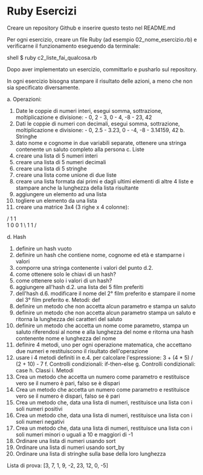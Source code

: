 # Ruby Esercizi

Creare un repository Github e inserire questo testo nel README.md

Per ogni esercizio, creare un file Ruby (ad esempio 02_nome_esercizio.rb) e verificarne il funzionamento eseguendo da terminale:

shell
$ ruby c2_liste_fai_qualcosa.rb


Dopo aver implementato un esercizio, committarlo e pusharlo sul repository.

In ogni esercizio bisogna stampare il risultato delle azioni, a meno che non sia specificato diversamente.

a. Operazioni:
  1. Date le coppie di numeri interi, esegui somma, sottrazione, moltiplicazione e divisione:
    - 0, 2
    - 3, 0
    - 4, -8
    - 23, 42
  2. Dati le coppie di numeri con decimali, esegui somma, sottrazione, moltiplicazione e divisione:
    - 0, 2.5
    - 3.23, 0
    - -4, -8
    - 3.14159, 42
b. Stringhe
  1. dato nome e cognome in due variabili separate, ottenere una stringa contenente un saluto completo alla persona
c. Liste
  1. creare una lista di 5 numeri interi
  2. creare una lista di 5 numeri decimali
  3. creare una lista di 5 stringhe
  4. creare una lista come unione di due liste
  5. creare una lista formata dai primi e dagli ultimi elementi di altre 4 liste e stampare anche la lunghezza della lista risultante
  6. aggiungere un elemento ad una lista
  7. togliere un elemento da una lista
  8. creare una matrice 3x4 (3 righe x 4 colonne):

/ 1 1 \
1 0 0 1
\ 1 1 /

d. Hash
  1. definire un hash vuoto
  2. definire un hash che contiene nome, cognome ed età e stamparne i valori
  3. comporre una stringa contenente i valori del punto d.2.
  4. come ottenere solo le chiavi di un hash?
  5. come ottenere solo i valori di un hash?
  6. aggiungere all'hash d.2. una lista dei 5 film preferiti
  7. dell'hash d.6. modificare il nome del 2° film preferito e stampare il nome del 3° film preferito
e. Metodi: def
  1. definire un metodo che non accetta alcun parametro e stampa un saluto
  2. definire un metodo che non accetta alcun parametro stampa un saluto e ritorna la lunghezza dei caratteri del saluto
  3. definire un metodo che accetta un nome come parametro, stampa un saluto riferendosi al nome e alla lunghezza del nome e ritorna una hash contenente nome e lunghezza del nome
  4. definire 4 metodi, uno per ogni operazione matematica, che accettano due numeri e restituiscono il risultato dell'operazione
  5. usare i 4 metodi definiti in e.4. per calcolare l'espressione: 3 + (4 * 5) / (2 + 10) - 7
f. Controlli condizionali: if-then-else
g. Controlli condizionali: case
h. Classi
i. Metodi
  1. Crea un metodo che accetta un numero come parametro e restituisce vero se il numero è pari, falso se è dispari
  2. Crea un metodo che accetta un numero come parametro e restituisce vero se il numero è dispari, falso se è pari
  3. Crea un metodo che, data una lista di numeri, restituisce una lista con i soli numeri positivi
  4. Crea un metodo che, data una lista di numeri, restituisce una lista con i soli numeri negativi
  5. Crea un metodo che, data una lista di numeri, restituisce una lista con i soli numeri minori o uguali a 10 e maggiori di -1
  6. Ordinare una lista di numeri usando sort
  7. Ordinare una lista di numeri usando sort_by
  8. Ordinare una lista di stringhe sulla base della loro lunghezza

  Lista di prova: [3, 7, 1, 9, -2, 23, 12, 0, -5]